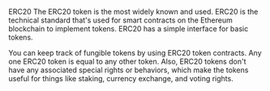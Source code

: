 ERC20
The ERC20 token is the most widely known and used. ERC20 is the technical standard that's used for smart contracts on the Ethereum blockchain to implement tokens. ERC20 has a simple interface for basic tokens.

You can keep track of fungible tokens by using ERC20 token contracts. Any one ERC20 token is equal to any other token. Also, ERC20 tokens don't have any associated special rights or behaviors, which make the tokens useful for things like staking, currency exchange, and voting rights.
